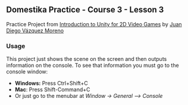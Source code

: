 ## Domestika Practice - Course 3 - Lesson 3

Practice Project from [Introduction to Unity for 2D Video Games](https://www.domestika.org/en/courses/716-introduction-to-unity-for-2d-video-games/course) by [Juan Diego Vázquez Moreno](https://www.domestika.org/en/juavazmor)

### Usage 

This project just shows the scene on the screen and then outputs information on the console. To see that information you must go to the console window:

* **Windows:** Press Ctrl+Shift+C
* **Mac**: Press Shift-Command+C
* Or just go to the menubar at *Window -> General --> Console*
